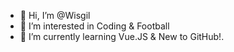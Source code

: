 - 👋 Hi, I’m @Wisgil
- 👀 I’m interested in Coding & Football
- 🌱 I’m currently learning Vue.JS & New to GitHub!.

<!---
Wisgil/Wisgil is a ✨ special ✨ repository because its `README.md` (this file) appears on your GitHub profile.
You can click the Preview link to take a look at your changes.
--->
